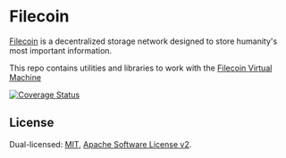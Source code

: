 # Filecoin

[Filecoin](https://filecoin.io) is a decentralized storage network designed to
store humanity's most important information.

This repo contains utilities and libraries to work with the
[Filecoin Virtual Machine](https://fvm.filecoin.io/)

[![Coverage Status](https://coveralls.io/repos/github/helix-onchain/filecoin/badge.svg?branch=main)](https://coveralls.io/github/helix-onchain/filecoin?branch=main)

## License

Dual-licensed: [MIT](./LICENSE-MIT),
[Apache Software License v2](./LICENSE-APACHE).

